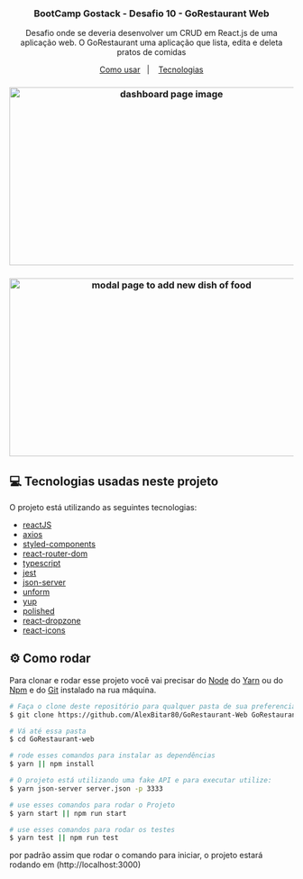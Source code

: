 <h3 align="center">
	BootCamp Gostack - Desafio 10 - GoRestaurant Web
</h3>

</div>
<p align="center">
  Desafio onde se deveria desenvolver um CRUD em React.js de uma aplicação web.
  O GoRestaurant uma aplicação que lista, edita e deleta pratos de comidas
</p>

<p align="center">
  <a href="#gear-como-rodar">Como usar</a>&nbsp;&nbsp;&nbsp;|&nbsp;&nbsp;&nbsp;
  <a href="#computer-tecnologias-usadas-neste-projeto">Tecnologias</a>
</p>

<h3 align="center">
  <img width="559" height="316" src="https://user-images.githubusercontent.com/56983783/106318010-e8a40800-624d-11eb-91dd-54dafc1ff8f9.png" alt="dashboard page image"/>
</h3>

<h3 align="center">
  <img width="559" height="316" src="https://user-images.githubusercontent.com/56983783/106318064-04a7a980-624e-11eb-835f-5598620d677e.png" alt="modal page to add new dish of food"/>
</h3>

## :computer: Tecnologias usadas neste projeto

O projeto está utilizando as seguintes tecnologias:

-  [reactJS](https://pt-br.reactjs.org/)
-  [axios](https://www.npmjs.com/package/axios)
-  [styled-components](https://styled-components.com/)
-  [react-router-dom](https://reactrouter.com/web/guides/quick-start)
-  [typescript](https://www.typescriptlang.org/)
-  [jest](https://jestjs.io/)
-  [json-server](https://www.npmjs.com/package/json-server)
-  [unform](https://github.com/unform/unform)
-  [yup](https://github.com/jquense/yup)
-  [polished](https://polished.js.org/)
-  [react-dropzone](https://react-dropzone.js.org/)
-  [react-icons](https://react-icons.github.io/react-icons/)

## :gear: Como rodar
Para clonar e rodar esse projeto você vai precisar do [Node](https://nodejs.org/en/) do [Yarn](https://yarnpkg.com/) ou do [Npm](https://www.npmjs.com/get-npm) e do [Git](https://git-scm.com/) instalado na rua máquina.

```bash
# Faça o clone deste repositório para qualquer pasta de sua preferencia
$ git clone https://github.com/AlexBitar80/GoRestaurant-Web GoRestaurant-web

# Vá até essa pasta
$ cd GoRestaurant-web

# rode esses comandos para instalar as dependências
$ yarn || npm install

# O projeto está utilizando uma fake API e para executar utilize:
$ yarn json-server server.json -p 3333

# use esses comandos para rodar o Projeto
$ yarn start || npm run start

# use esses comandos para rodar os testes
$ yarn test || npm run test
```

por padrão assim que rodar o comando para iniciar, o projeto estará rodando em (http://localhost:3000)
